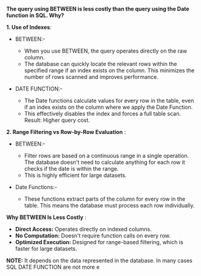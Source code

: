 **The query using BETWEEN is less costly than the query using the Date function in SQL. Why?** 

**1. Use of Indexes**:

- BETWEEN:-
   - When you use BETWEEN, the query operates directly on the raw column.
   - The database can quickly locate the relevant rows within the specified range if an index exists on the column. This 
     minimizes the number of rows scanned and improves performance.

- DATE FUNCTION:- 
  - The Date functions calculate values for every row in the table, even if an index exists on the column where we apply the 
    Date 
    Function.
  - This effectively disables the index and forces a full table scan.
    Result: Higher query cost.

**2. Range Filtering vs Row-by-Row Evaluation** :

- BETWEEN:-
  - Filter rows are based on a continuous range in a single operation. The database doesn't need to calculate anything for 
    each 
    row it checks if the date is within the range.
  - This is highly efficient for large datasets.

- Date Functions:-
  - These functions extract parts of the column for every row in the table. This means the database must process each row 
    individually.

**Why BETWEEN Is Less Costly** :
- **Direct Access:** Operates directly on indexed columns.
- **No Computation:** Doesn't require function calls on every row.
- **Optimized Execution:** Designed for range-based filtering, which is faster for large datasets.

**NOTE:** It depends on the data represented in the database. In many cases SQL DATE FUNCTION are not more e  
    




